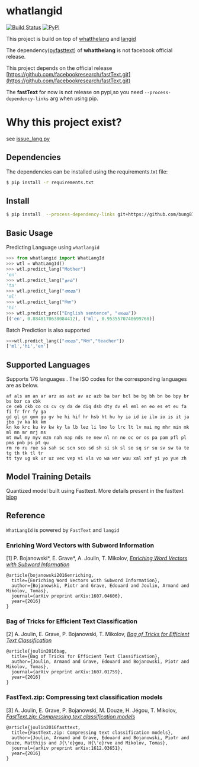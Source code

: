 # whatlangid

[![Build Status](https://travis-ci.org/bung87/whatlangid.svg?branch=master)](https://travis-ci.org/bung87/whatlangid)  [![PyPI](https://img.shields.io/pypi/v/whatlangid.svg)](https://pypi.python.org/pypi/whatlangid)


This project is build on top of [whatthelang](https://github.com/indix/whatthelang) and [langid](https://github.com/saffsd/langid.py)

The dependency([pyfasttext](https://github.com/vrasneur/pyfasttext)) of **whatthelang** is not facebook official release.

This project depends on the official release [https://github.com/facebookresearch/fastText.git](https://github.com/facebookresearch/fastText.git)

The **fastText** for now is not release on pypi,so you need `--process-dependency-links` arg when using pip.

# Why this project exist?

see [issue_lang.py](issue_lang.py)

## Dependencies

The dependencies can be installed using the requirements.txt file:

```bash
$ pip install -r requirements.txt
```

## Install


```bash
$ pip install  --process-dependency-links git+https://github.com/bung87/whatlangid
```


## Basic Usage

Predicting Language using ``whatlangid``

```python
>>> from whatlangid import WhatLangId
>>> wtl = WhatLangId()
>>> wtl.predict_lang("Mother")
'en'
>>> wtl.predict_lang("தாய்")
'ta'
>>> wtl.predict_lang("അമ്മ")
'ml'
>>> wtl.predict_lang("पिता")
'hi'
>>> wtl.predict_pro(["English sentence", "അമ്മ"])
[('en', 0.8848170638084412), ('ml', 0.9535570740699768)]

```

Batch Prediction is also supported

```python
>>>wtl.predict_lang(["അമ്മ","पिता","teacher"])
['ml','hi','en']
```


## Supported Languages

Supports 176 languages . The ISO codes for the corresponding languages are as below.

```
af als am an ar arz as ast av az azb ba bar bcl be bg bh bn bo bpy br bs bxr ca cbk
ce ceb ckb co cs cv cy da de diq dsb dty dv el eml en eo es et eu fa fi fr frr fy ga
gd gl gn gom gu gv he hi hif hr hsb ht hu hy ia id ie ilo io is it ja jbo jv ka kk km
kn ko krc ku kv kw ky la lb lez li lmo lo lrc lt lv mai mg mhr min mk ml mn mr mrj ms
mt mwl my myv mzn nah nap nds ne new nl nn no oc or os pa pam pfl pl pms pnb ps pt qu
rm ro ru rue sa sah sc scn sco sd sh si sk sl so sq sr su sv sw ta te tg th tk tl tr
tt tyv ug uk ur uz vec vep vi vls vo wa war wuu xal xmf yi yo yue zh
```

## Model Training Details

Quantized model built using Fasttext. More details present in the fasttext [blog](https://fasttext.cc/blog/2017/10/02/blog-post.html)

## Reference


``WhatLangId`` is powered by ``FastText`` and `langid`

### Enriching Word Vectors with Subword Information

[1] P. Bojanowski\*, E. Grave\*, A. Joulin, T. Mikolov, [*Enriching Word Vectors with Subword Information*](https://arxiv.org/abs/1607.04606)

```
@article{bojanowski2016enriching,
  title={Enriching Word Vectors with Subword Information},
  author={Bojanowski, Piotr and Grave, Edouard and Joulin, Armand and Mikolov, Tomas},
  journal={arXiv preprint arXiv:1607.04606},
  year={2016}
}
```

### Bag of Tricks for Efficient Text Classification

[2] A. Joulin, E. Grave, P. Bojanowski, T. Mikolov, [*Bag of Tricks for Efficient Text Classification*](https://arxiv.org/abs/1607.01759)

```
@article{joulin2016bag,
  title={Bag of Tricks for Efficient Text Classification},
  author={Joulin, Armand and Grave, Edouard and Bojanowski, Piotr and Mikolov, Tomas},
  journal={arXiv preprint arXiv:1607.01759},
  year={2016}
}
```

### FastText.zip: Compressing text classification models

[3] A. Joulin, E. Grave, P. Bojanowski, M. Douze, H. Jégou, T. Mikolov, [*FastText.zip: Compressing text classification models*](https://arxiv.org/abs/1612.03651)

```
@article{joulin2016fasttext,
  title={FastText.zip: Compressing text classification models},
  author={Joulin, Armand and Grave, Edouard and Bojanowski, Piotr and Douze, Matthijs and J{\'e}gou, H{\'e}rve and Mikolov, Tomas},
  journal={arXiv preprint arXiv:1612.03651},
  year={2016}
}
```
